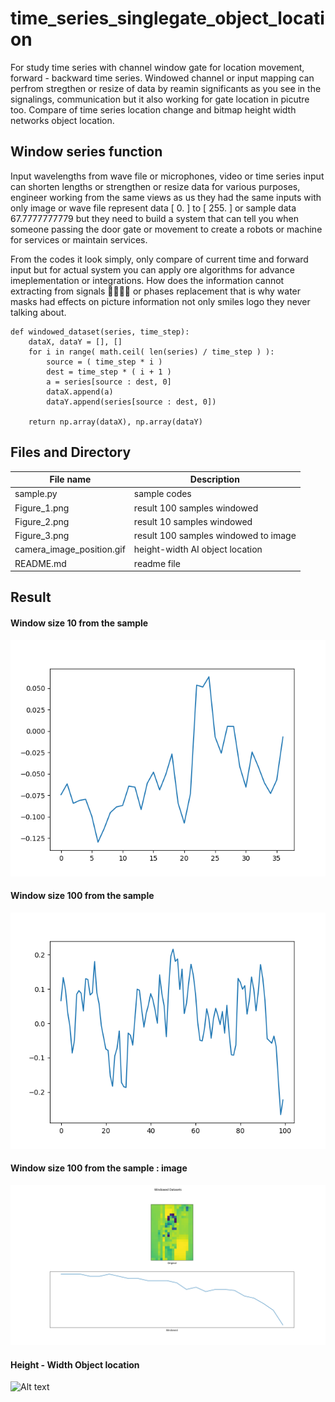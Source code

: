 # time_series_singlegate_object_location
For study time series with channel window gate for location movement, forward - backward time series. Windowed channel or input mapping can perfrom stregthen or resize of data by reamin significants as you see in the signalings, communication but it also working for gate location in picutre too. Compare of time series location change and bitmap height width networks object location.

## Window series function ##

Input wavelengths from wave file or microphones, video or time series input can shorten lengths or strengthen or resize data for various purposes, engineer working from the same views as us they had the same inputs with only image or wave file represent data [ 0. ] to [ 255. ] or sample data 67.7777777779 but they need to build a system that can tell you when someone passing the door gate or movement to create a robots or machine for services or maintain services.

From the codes it look simply, only compare of current time and forward input but for actual system you can apply ore algorithms for advance imeplementation or integrations. How does the information cannot extracting from signals 🔺🔺🔺🔺 or phases replacement that is why water masks had effects on picture information not only smiles logo they never talking about.

```
def windowed_dataset(series, time_step):
    dataX, dataY = [], []
    for i in range( math.ceil( len(series) / time_step ) ):
        source = ( time_step * i )
        dest = time_step * ( i + 1 )
        a = series[source : dest, 0]
        dataX.append(a)
        dataY.append(series[source : dest, 0])
	
    return np.array(dataX), np.array(dataY)
```

## Files and Directory ##

| File name | Description  |
--- | --- |
| sample.py | sample codes |
| Figure_1.png | result 100 samples windowed |
| Figure_2.png | result 10 samples windowed |
| Figure_3.png | result 100 samples windowed to image |
| camera_image_position.gif | height-width AI object location |
| README.md | readme file |

## Result ##

#### Window size 10 from the sample ####

![Alt text](https://github.com/jkaewprateep/time_series_singlegate_object_location/blob/main/Figure_1.png "Title")

#### Window size 100 from the sample ####

![Alt text](https://github.com/jkaewprateep/time_series_singlegate_object_location/blob/main/Figure_2.png "Title")

#### Window size 100 from the sample : image ####

![Alt text](https://github.com/jkaewprateep/time_series_singlegate_object_location/blob/main/Figure_3.png "Title")

#### Height - Width Object location ####

![Alt text](https://github.com/jkaewprateep/time_series_singlegate_object_location/blob/main/camera_image_position.gif "Title")


